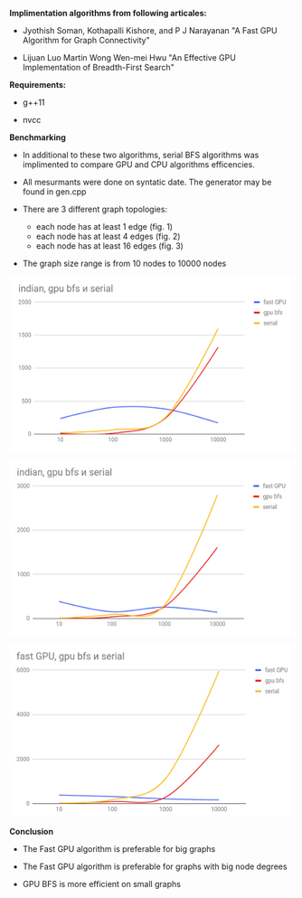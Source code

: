 **Implimentation algorithms from following articales:**

* Jyothish Soman, Kothapalli Kishore, and P J Narayanan "A Fast GPU Algorithm for Graph Connectivity"

* Lijuan Luo Martin Wong Wen-mei Hwu "An Effective GPU Implementation of Breadth-First Search"

**Requirements:**

* g++11

* nvcc

**Benchmarking**

* In additional to these two algorithms, serial BFS algorithms was implimented to compare GPU and CPU algorithms efficencies.

* All mesurmants were done on syntatic date. The generator may be found in gen.cpp

* There are 3 different graph topologies: 
	- each node has at least 1 edge (fig. 1)
	- each node has at least 4 edges (fig. 2)
	- each node has at least 16 edges (fig. 3)

* The graph size range is from 10 nodes to 10000 nodes

![fig. 1](1-edge.png)

![fig. 2](4-edges.png)

![fig. 3](16-edges.png)

**Conclusion**

* The Fast GPU algorithm is preferable for big graphs

* The Fast GPU algorithm is preferable for graphs with big node degrees 

* GPU BFS is more efficient on small graphs
